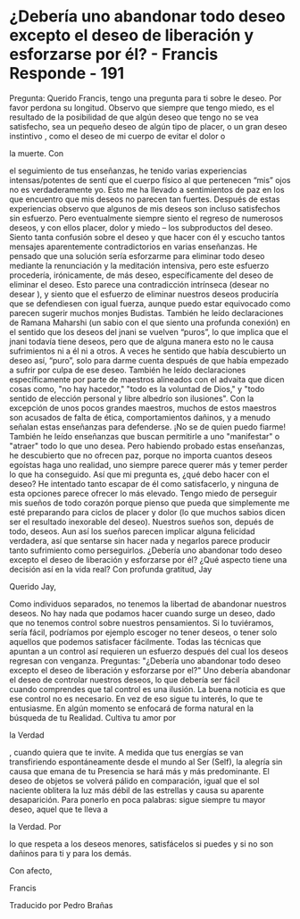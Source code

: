 # ¿Debería uno abandonar todo deseo excepto el deseo de liberación y esforzarse por él? - Francis Responde - 191

Pregunta: Querido Francis, tengo una pregunta para ti sobre le deseo. Por favor perdona su longitud. Observo que siempre que tengo miedo, es el resultado de la posibilidad de que alg&uacute;n deseo que tengo no se vea satisfecho, sea un peque&ntilde;o deseo de alg&uacute;n tipo de placer, o un gran deseo instintivo , como el deseo de mi cuerpo de evitar el dolor o 

la muerte. Con

 el seguimiento de tus ense&ntilde;anzas, he tenido varias experiencias intensas/potentes de sent&iacute; que el cuerpo f&iacute;sico al que pertenecen &ldquo;mis&rdquo; ojos no es verdaderamente yo. Esto me ha llevado a sentimientos de paz en los que encuentro que mis deseos no parecen tan fuertes. Despu&eacute;s de estas experiencias observo que algunos de mis deseos son incluso satisfechos sin esfuerzo. Pero eventualmente siempre siento el regreso de numerosos deseos, y con ellos placer, dolor y miedo &ndash; los subproductos del deseo. Siento tanta confusi&oacute;n sobre el deseo y que hacer con &eacute;l y escucho tantos mensajes aparentemente contradictorios en varias ense&ntilde;anzas. He pensado que una&nbsp;soluci&oacute;n ser&iacute;a esforzarme para eliminar todo deseo mediante la renunciaci&oacute;n y la meditaci&oacute;n intensiva, pero este esfuerzo proceder&iacute;a, ir&oacute;nicamente, de m&aacute;s deseo, espec&iacute;ficamente del deseo de eliminar el deseo. Esto parece una contradicci&oacute;n intr&iacute;nseca (desear no desear ), y siento que el esfuerzo de eliminar nuestros deseos producir&iacute;a que se defendiesen con igual fuerza, aunque puedo estar equivocado como parecen sugerir muchos monjes Budistas. Tambi&eacute;n he le&iacute;do declaraciones de Ramana Maharshi (un sabio con el que siento una profunda conexi&oacute;n) en el sentido que los deseos del jnani se vuelven &ldquo;puros&rdquo;, lo que implica que el jnani todav&iacute;a tiene deseos, pero que de alguna manera esto no le causa sufrimientos ni a &eacute;l ni a otros. A veces he sentido que hab&iacute;a descubierto un deseo as&iacute;, &ldquo;puro&rdquo;, solo para darme cuenta despu&eacute;s de que hab&iacute;a empezado a sufrir por culpa de ese deseo. Tambi&eacute;n he le&iacute;do declaraciones espec&iacute;ficamente por parte de maestros alineados con el advaita que dicen cosas como, &quot;no hay hacedor,&quot; &quot;todo es la voluntad de Dios,&quot; y &quot;todo sentido de elecci&oacute;n personal y libre albedr&iacute;o son ilusiones&quot;. Con la excepci&oacute;n de unos pocos grandes maestros, muchos de estos maestros son acusados de falta de &eacute;tica, comportamientos da&ntilde;inos, y a menudo se&ntilde;alan estas ense&ntilde;anzas para defenderse. 
&iexcl;No se de 
quien puedo fiarme! Tambi&eacute;n he le&iacute;do ense&ntilde;anzas que buscan permitirle a uno &quot;manifestar&quot; o &quot;atraer&quot; todo lo que uno desea. Pero habiendo probado estas ense&ntilde;anzas, he descubierto que no ofrecen paz, porque no importa cuantos deseos ego&iacute;stas haga uno realidad, uno siempre parece querer m&aacute;s y temer perder lo que ha conseguido. As&iacute; que mi pregunta es, &iquest;qu&eacute; debo hacer con el deseo? He intentado tanto escapar de &eacute;l como satisfacerlo, y ninguna de esta opciones parece ofrecer lo m&aacute;s elevado. Tengo miedo de perseguir mis sue&ntilde;os de todo coraz&oacute;n porque pienso que pueda que simplemente me est&eacute; preparando para ciclos de placer y dolor (lo que muchos sabios dicen ser el resultado inexorable del deseo). Nuestros sue&ntilde;os son, depu&eacute;s&nbsp;de todo, deseos. Aun as&iacute; los sue&ntilde;os parecen implicar alguna felicidad verdadera,&nbsp;as&iacute; que&nbsp;sentarse sin hacer nada y negarlos parece producir tanto sufrimiento como perseguirlos. &iquest;Deber&iacute;a uno abandonar todo deseo excepto el deseo de liberaci&oacute;n y esforzarse por &eacute;l? &iquest;Qu&eacute; aspecto tiene una decisi&oacute;n as&iacute; en la vida real? Con profunda gratitud, Jay

Querido Jay,

Como individuos separados, no tenemos la libertad de abandonar nuestros deseos. No hay nada que podamos hacer cuando surge un deseo, dado que no tenemos control sobre&nbsp;nuestros pensamientos. Si lo tuvi&eacute;ramos, ser&iacute;a f&aacute;cil, podr&iacute;amos por ejemplo escoger no tener deseos, o tener solo aquellos que podemos satisfacer f&aacute;cilmente. Todas las t&eacute;cnicas que apuntan a un control as&iacute; requieren un esfuerzo despu&eacute;s del&nbsp;cual&nbsp;los deseos regresan con venganza. Preguntas: &quot;&iquest;Deber&iacute;a uno abandonar todo deseo excepto el deseo de liberaci&oacute;n y esforzarse por el?&quot; Uno deber&iacute;a abandonar el deseo de controlar nuestros deseos, lo que deber&iacute;a ser f&aacute;cil cuando&nbsp;comprendes que tal control es una ilusi&oacute;n. La buena noticia es que ese control no es necesario. En vez de eso sigue tu inter&eacute;s, lo que te entusiasme. En alg&uacute;n momento se enfocar&aacute; de forma natural en la b&uacute;squeda de tu Realidad. Cultiva tu amor por 

la Verdad

, cuando quiera que te invite. A medida que tus energ&iacute;as se van transfiriendo espont&aacute;neamente desde el mundo al Ser (Self), la alegr&iacute;a sin causa que emana de tu Presencia se har&aacute; m&aacute;s y m&aacute;s predominante. El deseo de objetos se volver&aacute; p&aacute;lido en comparaci&oacute;n, igual que el sol naciente oblitera la luz m&aacute;s d&eacute;bil de las estrellas y causa su aparente desaparici&oacute;n. Para ponerlo en poca palabras: sigue siempre tu mayor deseo, aquel que te lleva a 

la Verdad. Por

 lo que respeta a los deseos menores, satisf&aacute;celos si puedes y si no son da&ntilde;inos para ti y para los dem&aacute;s.

Con afecto,

Francis

Traducido por Pedro Bra&ntilde;as

